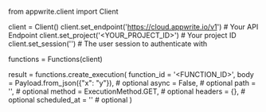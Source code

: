 from appwrite.client import Client

client = Client()
client.set_endpoint('https://cloud.appwrite.io/v1') # Your API Endpoint
client.set_project('<YOUR_PROJECT_ID>') # Your project ID
client.set_session('') # The user session to authenticate with

functions = Functions(client)

result = functions.create_execution(
    function_id = '<FUNCTION_ID>',
    body = Payload.from_json({"x": "y"}), # optional
    async = False, # optional
    path = '<PATH>', # optional
    method = ExecutionMethod.GET, # optional
    headers = {}, # optional
    scheduled_at = '' # optional
)
